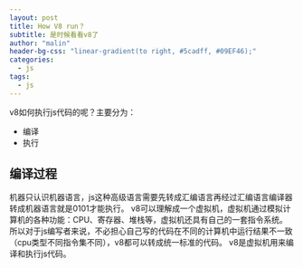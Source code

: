 ```yaml
---
layout: post
title: How V8 run？ 
subtitle: 是时候看看v8了
author: "malin"
header-bg-css: "linear-gradient(to right, #5cadff, #09EF46);"
categories:
  - js
tags:
  - js
---
```


v8如何执行js代码的呢？主要分为：

- 编译
- 执行

## 编译过程

机器只认识机器语言，js这种高级语言需要先转成汇编语言再经过汇编语言编译器转成机器语言就是0101才能执行。
v8可以理解成一个虚拟机，虚拟机通过模拟计算机的各种功能：CPU、寄存器、堆栈等，虚拟机还具有自己的一套指令系统。
所以对于js编写者来说，不必担心自己写的代码在不同的计算机中运行结果不一致（cpu类型不同指令集不同），v8都可以转成统一标准的代码。
v8是虚拟机用来编译和执行js代码。